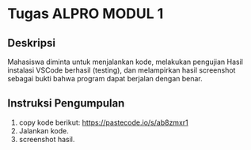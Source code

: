 # Tugas ALPRO MODUL 1

## Deskripsi
Mahasiswa diminta untuk menjalankan kode, melakukan pengujian Hasil instalasi VSCode berhasil (testing), dan melampirkan hasil screenshot sebagai bukti bahwa program dapat berjalan dengan benar.

## Instruksi Pengumpulan
1. copy kode berikut: https://pastecode.io/s/ab8zmxr1
2. Jalankan kode.
3. screenshot hasil.

